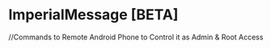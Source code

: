 # ImperialMessage [BETA]

//Commands to Remote Android Phone to Control it as Admin &amp; Root Access

